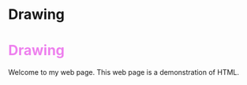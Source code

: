 # Drawing
<!DOCTYPE html>
<html> <!-- start and end with this tag -->
 <head> <!-- head section has information about the web page that doesnt get displayed -->
  <title>Example web page</title> <!-- Title of the tab in the browser -->
 </head>
 <body> <!-- this section contains what will show p on the web page -->
   <h1 style="color:Violet;">Drawing</h1>
   <p>
     Welcome to my web page.  This
     web page is a demonstration of
     HTML.
   </p>
 </body>
</html>
